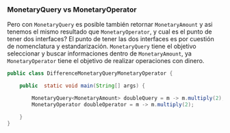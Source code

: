 ### MonetaryQuery vs MonetaryOperator 


Pero con ```MonetaryQuery``` es posible también retornar ```MonetaryAmount``` y asi tenemos el mismo resultado que  ```MonetaryOperator```, y cual es el punto de tener dos interfaces? El punto de tener las dos interfaces es por cuestión de nomenclatura y estandarización. ```MonetaryQuery``` tiene el objetivo seleccionar y buscar informaciones dentro de  ```MonetaryAmount```, ya ```MonetaryOperator``` tiene el objetivo de realizar operaciones con dinero.

```java
public class DifferenceMonetaryQueryMonetaryOperator {

    public  static void main(String[] args) {

        MonetaryQuery<MonetaryAmount> doubleQuery = m -> m.multiply(2);
        MonetaryOperator doubleOperator = m -> m.multiply(2);

    }
}
```
